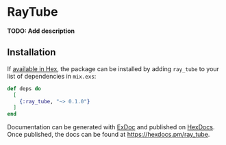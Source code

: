 # RayTube

**TODO: Add description**

## Installation

If [available in Hex](https://hex.pm/docs/publish), the package can be installed
by adding `ray_tube` to your list of dependencies in `mix.exs`:

```elixir
def deps do
  [
    {:ray_tube, "~> 0.1.0"}
  ]
end
```

Documentation can be generated with [ExDoc](https://github.com/elixir-lang/ex_doc)
and published on [HexDocs](https://hexdocs.pm). Once published, the docs can
be found at <https://hexdocs.pm/ray_tube>.


